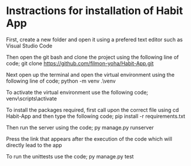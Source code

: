 # Instractions for installation of Habit App
First, create a new folder and open it using a prefered text editor such as Visual Studio Code

Then open the git bash and clone the project using the following line of code; git clone https://github.com/filmon-yoha/Habit-App.git

Next open up the terminal and open the virtual environment using the following line of code; python -m venv .\venv

To activate the virtual environment use the following code; venv\scripts\activate

To install the packages required, first call upon the correct file using cd Habit-App and then type the following code; pip install -r requirements.txt

Then run the server using the code; py manage.py runserver

Press the link that appears after the execution of the code which will directly lead to the app

To run the unittests use the code; py manage.py test
